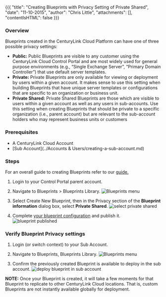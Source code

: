{{{
  "title": "Creating Blueprints with Privacy Setting of Private Shared",
  "date": "11-10-2015",
  "author": "Chris Little",
  "attachments": [],
  "contentIsHTML": false
}}}

### Overview
Blueprints created in the CenturyLink Cloud Platform can have one of three possible privacy settings:
* **Public:** Public Blueprints are visible to any customer using the CenturyLink Cloud Control Portal and are most widely used for general purpose environments (e.g., “Single Exchange Server”, “Primary Domain Controller”) that use default server templates.
* **Private:** Private Blueprints are only available for viewing or deployment by users within a given account. It makes sense to use this setting when building Blueprints that have unique server templates or configurations that are specific to an organization or business unit.
* **Private Shared:** Private Shared Blueprints are those which are visible to users within a given account as well as any users in sub-accounts. Use this setting when creating Blueprints that should be private to a specific organization (i.e., parent account) but are relevant to the sub-account holders who may represent business units or customers

### Prerequisites

* A CenturyLink Cloud Account
* [Sub Account](../Accounts & Users/creating-a-sub-account.md)

### Steps

For an overall guide to creating Blueprints refer to our [guide.](../Blueprints/how-to-build-a-blueprint.md)

1. Login to your Control Portal parent account.

2. Navigate to Blueprints > Blueprints Library.
   ![Blueprints menu](../images/creating-blueprints-with-privacy-setting-of-private-shared-01.png)

3. Select Create New Blueprint, then in the Privacy section of the **Blueprint information** dialog box, select **Private Shared**.
   ![select private shared](../images/creating-blueprints-with-privacy-setting-of-private-shared-02.png)

4. Complete [your blueprint configuration](../Blueprints/how-to-build-a-blueprint.md) and publish it.
   ![blueprint published](../images/creating-blueprints-with-privacy-setting-of-private-shared-03.png)

### Verify Blueprint Privacy settings
1. Login (or switch context) to your Sub Account.

2. Navigate to Blueprints, Blueprints Library.
   ![Blueprints menu](../images/creating-blueprints-with-privacy-setting-of-private-shared-01.png)

3. Confirm the previously created Blueprint is available to deploy in the sub account.
   ![deploy blueprint in sub account](../images/creating-blueprints-with-privacy-setting-of-private-shared-04.png)

**NOTE:** Once your Blueprint is created, it will take a few moments for that Blueprint to replicate to other CenturyLink Cloud locations. That is, custom Blueprints are not instantly available globally for deployment.
